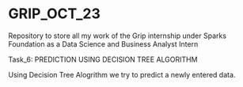 # GRIP_OCT_23
Repository to store all my work of the Grip internship under Sparks Foundation as a Data Science and Business Analyst Intern

Task_6: PREDICTION USING DECISION TREE ALGORITHM

Using Decision Tree Alogrithm we try to predict a newly entered data.
